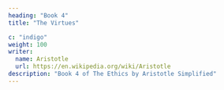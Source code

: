 ```yaml
---
heading: "Book 4"
title: "The Virtues"

c: "indigo"
weight: 100
writer:
  name: Aristotle
  url: https://en.wikipedia.org/wiki/Aristotle
description: "Book 4 of The Ethics by Aristotle Simplified"
---
```

